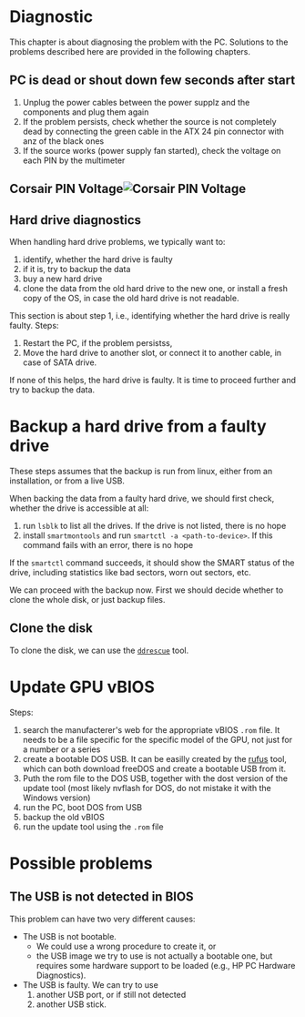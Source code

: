 # Diagnostic
This chapter is about diagnosing the problem with the PC. Solutions to the problems described here are provided in the following chapters.


## PC is dead or shout down few seconds after start

 1. Unplug the power cables between the power supplz and the components and plug them again
 2. If the problem persists, check whether the source is not completely dead by connecting the green cable in the ATX 24 pin connector with anz of the black ones
 3. If the source works (power supply fan started), check the voltage on each PIN by the multimeter

## Corsair PIN Voltage![Corsair PIN Voltage](https://cdn.shopify.com/s/files/1/0015/3776/9518/files/PSU_Pinout_Voltage_-_Corsair_Type_4.png?v=1578641655)


## Hard drive diagnostics
When handling hard drive problems, we typically want to:

1. identify, whether the hard drive is faulty
1. if it is, try to backup the data
1. buy a new hard drive
1. clone the data from the old hard drive to the new one, or install a fresh copy of the OS, in case the old hard drive is not readable. 

This section is about step 1, i.e., identifying whether the hard drive is really faulty. Steps:

1. Restart the PC, if the problem persistss,
1. Move the hard drive to another slot, or connect it to another cable, in case of SATA drive.

If none of this helps, the hard drive is faulty. It is time to proceed further and try to backup the data.






# Backup a hard drive from a faulty drive
These steps assumes that the backup is run from linux, either from an installation, or from a live USB.

When backing the data from a faulty hard drive, we should first check, whether the drive is accessible at all:

1. run `lsblk` to list all the drives. If the drive is not listed, there is no hope
1. install `smartmontools` and run `smartctl -a <path-to-device>`. If this command fails with an error, there is no hope

If the `smartctl` command succeeds, it should show the SMART status of the drive, including statistics like bad sectors, worn out sectors, etc.

We can proceed with the backup now. First we should decide whether to clone the whole disk, or just backup files.


## Clone the disk
To clone the disk, we can use the [`ddrescue`](https://www.gnu.org/software/ddrescue/manual/ddrescue_manual.html) tool.





# Update GPU vBIOS
Steps:

1. search the manufacterer's web for the appropriate vBIOS `.rom` file. It needs to be a file specific for the specific model of the GPU, not just for a number or a series
2. create a bootable DOS USB. It can be easilly created by the [rufus](https://rufus.ie) tool, which can both download freeDOS and create a bootable USB from it.
3. Puth the rom file to the DOS USB, together with the dost version of the update tool (most likely nvflash for DOS, do not mistake it with the Windows version)
4. run the PC, boot DOS from USB
5. backup the old vBIOS
6. run the update tool using the `.rom` file

# Possible problems

## The USB is not detected in BIOS
This problem can have two very different causes:

- The USB is not bootable.
    - We could use a wrong procedure to create it, or
    - the USB image we try to use is not actually a bootable one, but requires some hardware support to be loaded (e.g., HP PC Hardware Diagnostics).
- The USB is faulty. We can try to use
    1. another USB port, or if still not detected
    1. another USB stick.





